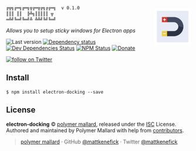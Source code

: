 
<img src="./docs/icon-256.png"
    alt="Electron Docking"
    height="100"
    align="right"
    style="margin-top: 10px;"
    />

    ╔╦╗╔═╗╔═╗╦╔═╦╔╗╔╔═╗  v 0.1.0
    ║║║ ║║  ╠╩╗║║║║║ ╦
    ═╩╝╚═╝╚═╝╩ ╩╩╝╚╝╚═╝

_Allows you to setup sticky windows for Electron apps_


![Last version](https://img.shields.io/github/tag/mattkenefick/electron-docking.svg?style=flat-square)
[![Dependency status](https://img.shields.io/david/mattkenefick/electron-docking.svg?style=flat-square)](https://david-dm.org/mattkenefick/electron-docking)
[![Dev Dependencies Status](https://img.shields.io/david/dev/mattkenefick/electron-docking.svg?style=flat-square)](https://david-dm.org/mattkenefick/electron-docking#info=devDependencies)
[![NPM Status](https://img.shields.io/npm/dm/electron-docking.svg?style=flat-square)](https://www.npmjs.org/package/electron-docking)
[![Donate](https://img.shields.io/badge/donate-paypal-blue.svg?style=flat-square)](https://paypal.me/polymermallard)

<a href="https://twitter.com/intent/follow?screen_name=mattkenefick">
    <img src="https://img.shields.io/twitter/follow/mattkenefick.svg?style=social&logo=twitter" alt="follow on Twitter"></a>
</a>

## Install

    $ npm install electron-docking --save

## License

**electron-docking** © [polymer mallard](https://polymermallard.com), released under the [ISC](https://github.com/mattkenefick/electron-docking/blob/master/LICENSE.md) License.<br>
Authored and maintained by Polymer Mallard with help from [contributors](https://github.com/mattkenefick/electron-docking/contributors).

> [polymer mallard](https://polymermallard.com) · GitHub [@mattkenefick](https://github.com/mattkenefick) · Twitter [@mattkenefick](https://twitter.com/mattkenefick)
